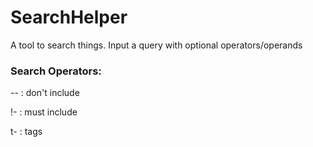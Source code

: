 # SearchHelper

A tool to search things.
Input a query with optional operators/operands

### Search Operators:

-- : don't include

!- : must include

t- : tags
